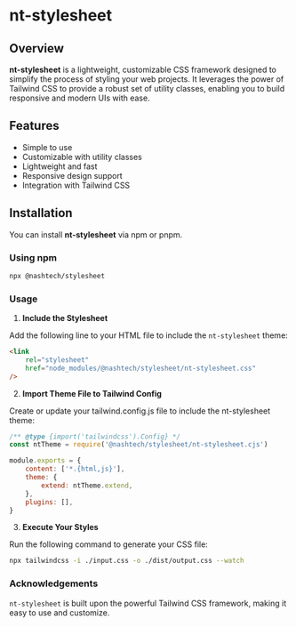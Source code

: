 # nt-stylesheet

## Overview

**nt-stylesheet** is a lightweight, customizable CSS framework designed to simplify the process of styling your web projects. It leverages the power of Tailwind CSS to provide a robust set of utility classes, enabling you to build responsive and modern UIs with ease.

## Features

-   Simple to use
-   Customizable with utility classes
-   Lightweight and fast
-   Responsive design support
-   Integration with Tailwind CSS

## Installation

You can install **nt-stylesheet** via npm or pnpm.

### Using npm

```sh
npx @nashtech/stylesheet
```

### Usage

1. **Include the Stylesheet**

Add the following line to your HTML file to include the `nt-stylesheet` theme:

```html
<link
    rel="stylesheet"
    href="node_modules/@nashtech/stylesheet/nt-stylesheet.css"
/>
```

2. **Import Theme File to Tailwind Config**

Create or update your tailwind.config.js file to include the nt-stylesheet theme:

```js
/** @type {import('tailwindcss').Config} */
const ntTheme = require('@nashtech/stylesheet/nt-stylesheet.cjs')

module.exports = {
    content: ['*.{html,js}'],
    theme: {
        extend: ntTheme.extend,
    },
    plugins: [],
}
```

3. **Execute Your Styles**

Run the following command to generate your CSS file:

```bash
npx tailwindcss -i ./input.css -o ./dist/output.css --watch
```

### Acknowledgements

`nt-stylesheet` is built upon the powerful Tailwind CSS framework, making it easy to use and customize.
